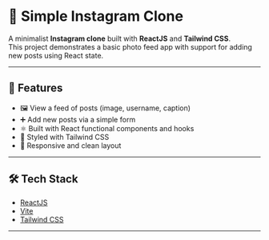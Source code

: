 # 📸 Simple Instagram Clone

A minimalist **Instagram clone** built with **ReactJS** and **Tailwind CSS**.  
This project demonstrates a basic photo feed app with support for adding new posts using React state.

---

## 🚀 Features

- 🖼️ View a feed of posts (image, username, caption)
- ➕ Add new posts via a simple form
- ⚛️ Built with React functional components and hooks
- 🎨 Styled with Tailwind CSS
- 🔁 Responsive and clean layout

---

## 🛠️ Tech Stack

- [ReactJS](https://reactjs.org/)
- [Vite](https://vitejs.dev/)
- [Tailwind CSS](https://tailwindcss.com/)

---
